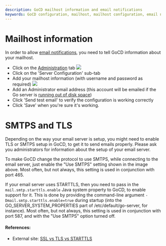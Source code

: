 ```yaml
---
description: GoCD mailhost information and email notifications
keywords: GoCD configuration, mailhost, mailhost configuration, email notifications, SMTPS, TLS 
---
```


# Mailhost information

In order to allow [email notifications](dev_notifications.html), you need to tell GoCD information about your mailhost.

-   Click on the [Administration](../navigation/administration_page.html) tab
![](../../images/topnav_admin.png)
-   Click on the 'Server Configuration' sub-tab
-   Add your mailhost information (with username and password as required)
![](../../images/3_add_mailhost_info.png)
-   Add an Administrator email address (this account will be emailed if the Go server is [running out of disk space](../../faq/admin_out_of_disk_space.html))
-   Click 'Send test email' to verify the configuration is working correctly
-   Click 'Save' when you're sure it's working.

<a id='starttls'></a>
# SMTPS and TLS

Depending on the way your email server is setup, you might need to enable TLS or SMTPS setup in GoCD, to get it to send emails properly. Please ask you administrators for information about the setup of your email server.

To make GoCD change the protocol to use SMTPS, while connecting to the email server, just enable the "Use SMTPS" setting shown in the image above. Most often, but not always, this setting is used in conjunction with port 465.

If your email server uses STARTTLS, then you need to pass in the ```mail.smtp.starttls.enable``` Java system property to GoCD, to enable support for it. This is done by providing the command-line argument ```-Dmail.smtp.starttls.enable=true``` during startup (into the GO_SERVER_SYSTEM_PROPERTIES part of /etc/default/go-server, for instance). Most often, but not always, this setting is used in conjunction with port 587, and with the "Use SMTPS" option turned off.

#### References:

* External site: [SSL vs TLS vs STARTTLS](https://www.fastmail.com/help/technical/ssltlsstarttls.html)
